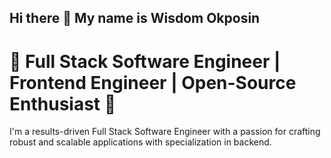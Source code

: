 ## Hi there 👋 My name is Wisdom Okposin

# 🌟 Full Stack Software Engineer | Frontend Engineer | Open-Source Enthusiast 🌟
I'm a results-driven Full Stack Software Engineer with a passion for crafting robust and scalable applications with specialization in backend.
